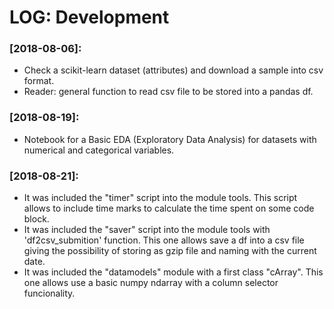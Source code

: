# LOG: Development

### [2018-08-06]:
- Check a scikit-learn dataset (attributes) and download a sample into csv format.
- Reader: general function to read csv file to be stored into a pandas df.

### [2018-08-19]:
- Notebook for a Basic EDA (Exploratory Data Analysis) for datasets with numerical and categorical variables.

### [2018-08-21]:
- It was included the "timer" script into the module tools. This script allows to include time marks to calculate the time spent on some code block.
- It was included the "saver" script into the module tools with 'df2csv_submition' function. This one allows save a df into a csv file giving the possibility of storing as gzip file and naming with the current date.
- It was included the "datamodels" module with a first class "cArray". This one allows use a basic numpy ndarray with a column selector funcionality.
